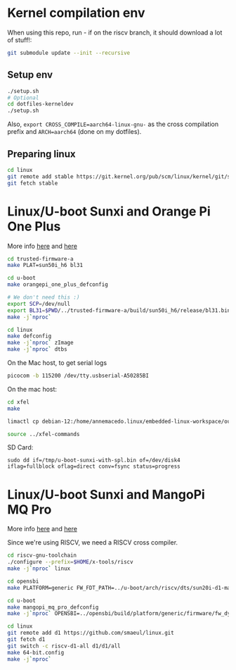# Kernel compilation env

When using this repo, run - if on the riscv branch, it should download a lot of stuff!:

``` sh
git submodule update --init --recursive
```

## Setup env

```sh
./setup.sh
# Optional
cd dotfiles-kerneldev
./setup.sh
```

Also, `export CROSS_COMPILE=aarch64-linux-gnu-` as the cross compilation prefix and `ARCH=aarch64` (done on my dotfiles).

## Preparing linux

```sh
cd linux
git remote add stable https://git.kernel.org/pub/scm/linux/kernel/git/stable/linux
git fetch stable
```

# Linux/U-boot Sunxi and Orange Pi One Plus

More info [here](https://linux-sunxi.org/Xunlong_Orange_Pi_One_Plus) and [here](https://linux-sunxi.org/FEL/USBBoot)

```sh
cd trusted-firmware-a
make PLAT=sun50i_h6 bl31
```

```sh
cd u-boot
make orangepi_one_plus_defconfig

# We don't need this :) 
export SCP=/dev/null
export BL31=$PWD/../trusted-firmware-a/build/sun50i_h6/release/bl31.bin
make -j`nproc`
```

```sh
cd linux
make defconfig
make -j`nproc` zImage
make -j`nproc` dtbs
```

On the Mac host, to get serial logs

```sh
picocom -b 115200 /dev/tty.usbserial-A50285BI
```

On the mac host:

```sh
cd xfel
make

limactl cp debian-12:/home/annemacedo.linux/embedded-linux-workspace/out.tgz .

source ../xfel-commands
```

SD Card:

```
sudo dd if=/tmp/u-boot-sunxi-with-spl.bin of=/dev/disk4 iflag=fullblock oflag=direct conv=fsync status=progress
```


# Linux/U-boot Sunxi and MangoPi MQ Pro

More info [here](https://linux-sunxi.org/MangoPi_MQ-Pro) and [here](https://linux-sunxi.org/Allwinner_Nezha#Manual_build)

Since we're using RISCV, we need a RISCV cross compiler.

``` sh
cd riscv-gnu-toolchain
./configure --prefix=$HOME/x-tools/riscv
make -j`nproc` linux
```

``` sh
cd opensbi
make PLATFORM=generic FW_FDT_PATH=../u-boot/arch/riscv/dts/sun20i-d1-mangopi-mq-pro.dtb FW_PIC=y -j`nproc`
```

``` sh
cd u-boot
make mangopi_mq_pro_defconfig
make -j`nproc` OPENSBI=../opensbi/build/platform/generic/firmware/fw_dynamic.bin
```

``` sh
cd linux
git remote add d1 https://github.com/smaeul/linux.git
git fetch d1
git switch -c riscv-d1-all d1/d1/all
make 64-bit.config
make -j`nproc`
```

